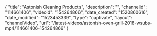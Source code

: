 {
    "title": "Astonish Cleaning Products",
    "description": "",
    "channelid": "114661406",
    "videoid": "154264866",
    "date_created": "1520860616",
    "date_modified": "1523453339",
    "type": "captivate",
    "layout": "channelVideo",
    "url": "\/latest-videos\/astonish-oven-grill-2018-wsubs-mp4\/114661406-154264866"
}